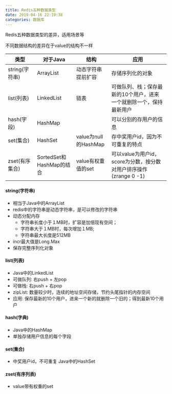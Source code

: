 ```yaml
---
title: Redis五种数据类型
date: 2019-04-16 22:19:38
categories: 数据库
---
```

Redis五种数据类型的差异，适用场景等
<!--more-->

不同数据结构的差异在于value的结构不一样

|类型|对于Java|结构|应用|
|-|-|-|-|
|string(字符串)|ArrayList|动态字符串提前扩容|存储序列化的对象|
|list(列表)|LinkedList|链表|可做队列、栈；保存最新的10个用户，进来一个就删除一个，保持最新用户|
|hash(字段)|HashMap||可以分别的存用户的信息|
|set(集合)|HashSet|value为null的HashMap|存中奖用户id，因为不可重复的特点|
|zset(有序集合)|SortedSet和HashMap的结合|value有权重值的set|可以value为用户id，score为分数，按分数对用户排序操作(zrange <name> 0 -1)|

#### string(字符串)
- 相当于Java中的ArrayList
- redis中的字符串是动态字符串，是可以修改的字符串
- 动态分配内存
	- 字符串长度小于１MB时，扩容是加倍现有空间；
	- 字符串大于１MB时，每次增加１MB;
	- 字符串最大长度是512MB
- incr最大值是Long.Max 
- 保存完整序列化对象
#### list(列表)
- Java中的LinkedList
- 可做队列: 右push + 左pop
- 可做栈: 右push  + 右pop
- zipList: 数量较少时，连续的地址空间存储，节约头尾指针的内存空间
- 应用: 保存最新的10个用户，进来一个新的就删除一个旧的；得到最新10个用户
#### hash(字典)
- Java中的HashMap
- 单独存储用户信息的每个字段
#### set(集合)
- 中奖用户id，不可重复
Java中的HashSet
#### zset(有序列表)
- value带有权重的set
